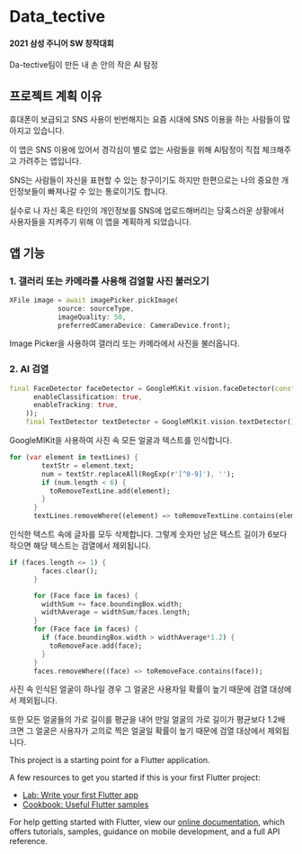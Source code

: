 # Data_tective

#### 2021 삼성 주니어 SW 창작대회
Da-tective팀이 만든 내 손 안의 작은 AI 탐정

## 프로젝트 계획 이유

휴대폰이 보급되고 SNS 사용이 빈번해지는 요즘 시대에 SNS 이용을 하는 사람들이 많아지고 있습니다.

이 앱은 SNS 이용에 있어서 경각심이 별로 없는 사람들을 위해 AI탐정이 직접 체크해주고 가려주는 앱입니다.

SNS는 사람들이 자신을 표현할 수 있는 창구이기도 하지만 한편으로는 나의 중요한 개인정보들이 빠져나갈 수 있는 통로이기도 합니다.

실수로 나 자신 혹은 타인의 개인정보를 SNS에 업로드해버리는 당혹스러운 상황에서 사용자들을 지켜주기 위해 이 앱을 계획하게 되었습니다.

## 앱 기능

### 1. 갤러리 또는 카메라를 사용해 검열할 사진 불러오기

``` Dart
XFile image = await imagePicker.pickImage(
            source: sourceType,
            imageQuality: 50,
            preferredCameraDevice: CameraDevice.front);
```

Image Picker을 사용하여 갤러리 또는 카메라에서 사진을 불러옵니다.

### 2. AI 검열

``` Dart
final FaceDetector faceDetector = GoogleMlKit.vision.faceDetector(const FaceDetectorOptions(
      enableClassification: true,
      enableTracking: true,
    ));
    final TextDetector textDetector = GoogleMlKit.vision.textDetector();
```

GoogleMlKit을 사용하여 사진 속 모든 얼굴과 텍스트를 인식합니다.

``` Dart
for (var element in textLines) {
        textStr = element.text;
        num = textStr.replaceAll(RegExp(r'[^0-9]'), '');
        if (num.length < 6) {
          toRemoveTextLine.add(element);
        }
      }
      textLines.removeWhere((element) => toRemoveTextLine.contains(element));
```

인식한 텍스트 속에 글자를 모두 삭제합니다. 그렇게 숫자만 남은 텍스트 길이가 6보다 작으면 해당 텍스트는 검열에서 제외됩니다.

``` Dart
if (faces.length <= 1) {
        faces.clear();
      }

      for (Face face in faces) {
        widthSum += face.boundingBox.width;
        widthAverage = widthSum/faces.length;
      }
      for (Face face in faces) {
        if (face.boundingBox.width > widthAverage*1.2) {
          toRemoveFace.add(face);
        }
      }
      faces.removeWhere((face) => toRemoveFace.contains(face));
```

사진 속 인식된 얼굴이 하나일 경우 그 얼굴은 사용자일 확률이 높기 때문에 검열 대상에서 제외됩니다.

또한 모든 얼굴들의 가로 길이를 평균을 내어 만일 얼굴의 가로 길이가 평균보다 1.2배 크면 그 얼굴은 사용자가 고의로 찍은 얼굴일 확률이 높기 때문에 검열 대상에서 제외됩니다.

This project is a starting point for a Flutter application.

A few resources to get you started if this is your first Flutter project:

- [Lab: Write your first Flutter app](https://flutter.dev/docs/get-started/codelab)
- [Cookbook: Useful Flutter samples](https://flutter.dev/docs/cookbook)

For help getting started with Flutter, view our
[online documentation](https://flutter.dev/docs), which offers tutorials,
samples, guidance on mobile development, and a full API reference.
